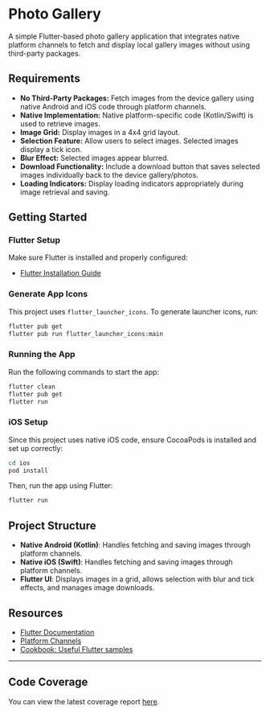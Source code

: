 # Photo Gallery

A simple Flutter-based photo gallery application that integrates native platform channels to fetch and display local gallery images without using third-party packages.

## Requirements

- **No Third-Party Packages:** Fetch images from the device gallery using native Android and iOS code through platform channels.
- **Native Implementation:** Native platform-specific code (Kotlin/Swift) is used to retrieve images.
- **Image Grid:** Display images in a 4x4 grid layout.
- **Selection Feature:** Allow users to select images. Selected images display a tick icon.
- **Blur Effect:** Selected images appear blurred.
- **Download Functionality:** Include a download button that saves selected images individually back to the device gallery/photos.
- **Loading Indicators:** Display loading indicators appropriately during image retrieval and saving.

## Getting Started

### Flutter Setup

Make sure Flutter is installed and properly configured:

- [Flutter Installation Guide](https://docs.flutter.dev/get-started/install)

### Generate App Icons

This project uses `flutter_launcher_icons`. To generate launcher icons, run:

```bash
flutter pub get
flutter pub run flutter_launcher_icons:main
```

### Running the App

Run the following commands to start the app:

```bash
flutter clean
flutter pub get
flutter run
```

### iOS Setup

Since this project uses native iOS code, ensure CocoaPods is installed and set up correctly:

```bash
cd ios
pod install
```

Then, run the app using Flutter:

```bash
flutter run
```

## Project Structure

- **Native Android (Kotlin)**: Handles fetching and saving images through platform channels.
- **Native iOS (Swift)**: Handles fetching and saving images through platform channels.
- **Flutter UI**: Displays images in a grid, allows selection with blur and tick effects, and manages image downloads.

## Resources

- [Flutter Documentation](https://docs.flutter.dev/)
- [Platform Channels](https://docs.flutter.dev/platform-integration/platform-channels)
- [Cookbook: Useful Flutter samples](https://docs.flutter.dev/cookbook)

---

## Code Coverage

You can view the latest coverage report [here](docs/html/index.html).
